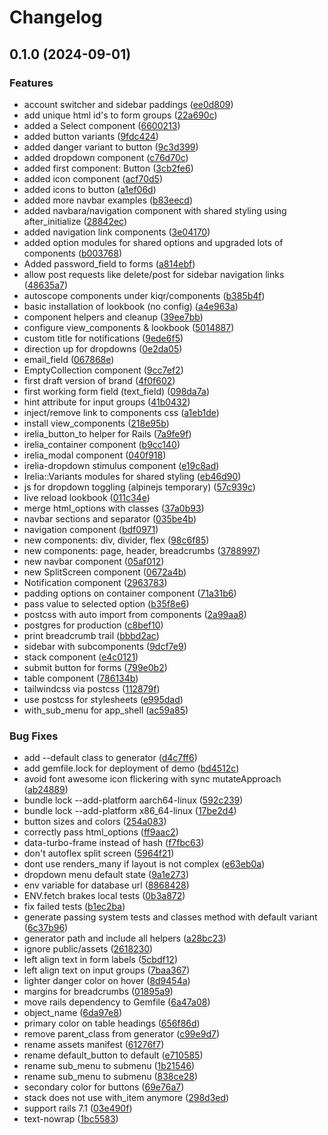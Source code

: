 # Changelog

## 0.1.0 (2024-09-01)


### Features

* account switcher and sidebar paddings ([ee0d809](https://www.github.com/kiqr/irelia/commit/ee0d809eea43991c7cbc2a27274ed57aa2da5d99))
* add unique html id's to form groups ([22a690c](https://www.github.com/kiqr/irelia/commit/22a690c4eeb0526045b7bb2f35828c77bb49556f))
* added a Select component ([6600213](https://www.github.com/kiqr/irelia/commit/6600213c5ec4cda26a1df442fc1c12fed45f06eb))
* added button variants ([9fdc424](https://www.github.com/kiqr/irelia/commit/9fdc42453fd0ae86d0e3aa9b9febee8b7e670cfd))
* added danger variant to button ([9c3d399](https://www.github.com/kiqr/irelia/commit/9c3d399ae15a07d5c669b85f40f281769df5c62e))
* added dropdown component ([c76d70c](https://www.github.com/kiqr/irelia/commit/c76d70cfaa4146161c6d4f5bc311832e6ce2a00c))
* added first component: Button ([3cb2fe6](https://www.github.com/kiqr/irelia/commit/3cb2fe6cd3702e779f805615f6e953842c92d2c7))
* added icon component ([acf70d5](https://www.github.com/kiqr/irelia/commit/acf70d59f92615eb079d3fca1bc819dbc799f10a))
* added icons to button ([a1ef06d](https://www.github.com/kiqr/irelia/commit/a1ef06dcc4c065346fbcc7927af6ce6c5f082dbf))
* added more navbar examples ([b83eecd](https://www.github.com/kiqr/irelia/commit/b83eecd23aaf0f51c5d4d3f7758a007b95d9b57b))
* added navbara/navigation component with shared styling using after_initialize ([28842ec](https://www.github.com/kiqr/irelia/commit/28842ece68d7f38d443fe77333c0cf768d8f32ff))
* added navigation link components ([3e04170](https://www.github.com/kiqr/irelia/commit/3e041704c147dc147de0250b22369dd6600e322b))
* added option modules for shared options and upgraded lots of components ([b003768](https://www.github.com/kiqr/irelia/commit/b003768671cdeaaaa309d970dfb0fc5f2c1dc7d7))
* Added password_field to forms ([a814ebf](https://www.github.com/kiqr/irelia/commit/a814ebf92f91ae40873636aa8278da868759a50f))
* allow post requests like delete/post for sidebar navigation links ([48635a7](https://www.github.com/kiqr/irelia/commit/48635a76f767e0c7481a56647114689268eea265))
* autoscope components under kiqr/components ([b385b4f](https://www.github.com/kiqr/irelia/commit/b385b4fefd5f716a5dc5f79394b9b8d979552805))
* basic installation of lookbook (no config) ([a4e963a](https://www.github.com/kiqr/irelia/commit/a4e963a36a4252b4b713f1424c72442ba466eee7))
* component helpers and cleanup ([39ee7bb](https://www.github.com/kiqr/irelia/commit/39ee7bb8eb9c23e61a9f268e827d35eb25fb0f57))
* configure view_components & lookbook ([5014887](https://www.github.com/kiqr/irelia/commit/5014887cf9c378a2a6c981c8ae68fb3f69f0a9b0))
* custom title for notifications ([9ede6f5](https://www.github.com/kiqr/irelia/commit/9ede6f5ca7503bc3c744b182021cbb1f0c0285a4))
* direction up for dropdowns ([0e2da05](https://www.github.com/kiqr/irelia/commit/0e2da05a0efe4d224481e7391e3e28f8ed9113c5))
* email_field ([067868e](https://www.github.com/kiqr/irelia/commit/067868e38ca0c07ff379b44a9809adce8c6c6189))
* EmptyCollection component ([9cc7ef2](https://www.github.com/kiqr/irelia/commit/9cc7ef22103c986e1e54b3dd1dff2acea129a244))
* first draft version of brand ([4f0f602](https://www.github.com/kiqr/irelia/commit/4f0f602ff2265f33b50f649f79af8f9f47915879))
* first working form field (text_field) ([098da7a](https://www.github.com/kiqr/irelia/commit/098da7a09d5650739ae8af9798e83d0dab3197f7))
* hint attribute for input groups ([41b0432](https://www.github.com/kiqr/irelia/commit/41b043292187a4c7ca3a384b23f1dc69aa2351d4))
* inject/remove link to components css ([a1eb1de](https://www.github.com/kiqr/irelia/commit/a1eb1de7770e80edd7a47c3fa59fe39888a56b0a))
* install view_components ([218e95b](https://www.github.com/kiqr/irelia/commit/218e95bbdd415e85f4a48f706269be3d798d747f))
* irelia_button_to helper for Rails ([7a9fe9f](https://www.github.com/kiqr/irelia/commit/7a9fe9fc29a55d774d5ed9e31afbab410c34ca2f))
* irelia_container component ([b9cc140](https://www.github.com/kiqr/irelia/commit/b9cc1400227760e5bbf1e1594b5a41903cba10ef))
* irelia_modal component ([040f918](https://www.github.com/kiqr/irelia/commit/040f91895b05946091042152f68d7ba0d81951bf))
* irelia-dropdown stimulus component ([e19c8ad](https://www.github.com/kiqr/irelia/commit/e19c8add3f2c218419c65feb32d85b8555c852a2))
* Irelia::Variants modules for shared styling ([eb46d90](https://www.github.com/kiqr/irelia/commit/eb46d9052a3cc088ee0a8c1e3f51093e696a243d))
* js for dropdown toggling (alpinejs temporary) ([57c939c](https://www.github.com/kiqr/irelia/commit/57c939c71c6f259741cceb0a8cbe865644fcdae2))
* live reload lookbook ([011c34e](https://www.github.com/kiqr/irelia/commit/011c34e244316cf10ddd65d5ecedbeb34a2a9af6))
* merge html_options with classes ([37a0b93](https://www.github.com/kiqr/irelia/commit/37a0b93984f34ac294280ba54ba478b04e04703a))
* navbar sections and separator ([035be4b](https://www.github.com/kiqr/irelia/commit/035be4bc2834e14fe317fcc1d54b05e658cdde37))
* navigation component ([bdf0971](https://www.github.com/kiqr/irelia/commit/bdf0971c352c6988ce9f26a92cbd199a7d84599b))
* new components: div, divider, flex ([98c6f85](https://www.github.com/kiqr/irelia/commit/98c6f85c580758168c0364d0aa734dc8c6acf464))
* new components: page, header, breadcrumbs ([3788997](https://www.github.com/kiqr/irelia/commit/3788997332f9d7265b468fe3838e1c6592320559))
* new navbar component ([05af012](https://www.github.com/kiqr/irelia/commit/05af012fa0ca8b0ae168bdb44be68c3885e884f7))
* new SplitScreen component ([0672a4b](https://www.github.com/kiqr/irelia/commit/0672a4ba51a3f767374a73484296a30a8214d4c7))
* Notification component ([2963783](https://www.github.com/kiqr/irelia/commit/2963783cb1c852cf703b4853055671bdd8cb74ea))
* padding options on container component ([71a31b6](https://www.github.com/kiqr/irelia/commit/71a31b6105d9786803fa616b4a95c98ef549e712))
* pass value to selected option ([b35f8e6](https://www.github.com/kiqr/irelia/commit/b35f8e62e3fffe2175db7e61d88113244ec47ad3))
* postcss with auto import from components ([2a99aa8](https://www.github.com/kiqr/irelia/commit/2a99aa8d54335c5bb3758111365e3adaca912d1a))
* postgres for production ([c8bef10](https://www.github.com/kiqr/irelia/commit/c8bef10f0ad238103a38e23cf1882fe716a59f60))
* print breadcrumb trail ([bbbd2ac](https://www.github.com/kiqr/irelia/commit/bbbd2aca4c584b472dd4d752ff9041097337d8b5))
* sidebar with subcomponents ([9dcf7e9](https://www.github.com/kiqr/irelia/commit/9dcf7e9302b08711235ecc8a40368d9bb7ba96b1))
* stack component ([e4c0121](https://www.github.com/kiqr/irelia/commit/e4c0121f97fc324f9aa68fc3d4405be3ed395289))
* submit button for forms ([799e0b2](https://www.github.com/kiqr/irelia/commit/799e0b2ad2306b8f3ff63b0ac676d7de1eae58e0))
* table component ([786134b](https://www.github.com/kiqr/irelia/commit/786134bb87d0cfad06c4d1e1aead2b6c9e6a237e))
* tailwindcss via postcss ([112879f](https://www.github.com/kiqr/irelia/commit/112879fbb4ceda3c7a899b95771fbe01deac3362))
* use postcss for stylesheets ([e995dad](https://www.github.com/kiqr/irelia/commit/e995dadb5a2c95150e42d513fd6d3b3a00225298))
* with_sub_menu for app_shell ([ac59a85](https://www.github.com/kiqr/irelia/commit/ac59a851a0c93155deda08f040aca5e2b1c3f22a))


### Bug Fixes

* add --default class to generator ([d4c7ff6](https://www.github.com/kiqr/irelia/commit/d4c7ff6e8dc8bf0c69a58590c2c37299d8c8c5e1))
* add gemfile.lock for deployment of demo ([bd4512c](https://www.github.com/kiqr/irelia/commit/bd4512c05eae07f34360d577356f1c2f9a9dd424))
* avoid font awesome icon flickering with sync mutateApproach ([ab24889](https://www.github.com/kiqr/irelia/commit/ab24889b1c372795247a50bf3b540771f88e2bfe))
* bundle lock --add-platform aarch64-linux ([592c239](https://www.github.com/kiqr/irelia/commit/592c239fb9ec5755285bbd1e45b876dd5225312f))
* bundle lock --add-platform x86_64-linux ([17be2d4](https://www.github.com/kiqr/irelia/commit/17be2d432ae5b09f3f826400c0b001f6de4f3bb6))
* button sizes and colors ([254a083](https://www.github.com/kiqr/irelia/commit/254a083c449951a3036d0d087d62e7f4fb9ba3ec))
* correctly pass html_options ([ff9aac2](https://www.github.com/kiqr/irelia/commit/ff9aac2189d4eeffffeb4674b017fbac93af424f))
* data-turbo-frame instead of hash ([f7fbc63](https://www.github.com/kiqr/irelia/commit/f7fbc63a5b0f4a5818faf92860a1b34d5e2a745c))
* don't autoflex split screen ([5964f21](https://www.github.com/kiqr/irelia/commit/5964f2128a62254499c125a889ecc1cd7cff20f3))
* dont use renders_many if layout is not complex ([e63eb0a](https://www.github.com/kiqr/irelia/commit/e63eb0a54c8c10e71c58f198390789055a848db7))
* dropdown menu default state ([9a1e273](https://www.github.com/kiqr/irelia/commit/9a1e273a450cb502a5b5e8aac98a587871e5f7e8))
* env variable for database url ([8868428](https://www.github.com/kiqr/irelia/commit/8868428f3f8203fbfa17945ef2fdd588eef8a9b7))
* ENV.fetch brakes local tests ([0b3a872](https://www.github.com/kiqr/irelia/commit/0b3a8720f0e915f40206ad5bd624f68ff0317899))
* fix failed tests ([b1ec2ba](https://www.github.com/kiqr/irelia/commit/b1ec2baf7461681d063f45abf915e9d8ebe8f6a2))
* generate passing system tests and classes method with default variant ([6c37b96](https://www.github.com/kiqr/irelia/commit/6c37b9675d20f5a6e26cf059c62e3e12bb40a9af))
* generator path and include all helpers ([a28bc23](https://www.github.com/kiqr/irelia/commit/a28bc239c2427e946c02aaa5325bccfd13cd7a93))
* ignore public/assets ([2618230](https://www.github.com/kiqr/irelia/commit/261823026b030261613266a29f0b60379872d75b))
* left align text in form labels ([5cbdf12](https://www.github.com/kiqr/irelia/commit/5cbdf12e3bd6f0634c57ee1dc81e60db7ca51d0a))
* left align text on input groups ([7baa367](https://www.github.com/kiqr/irelia/commit/7baa36781dda3e7eb1ef51e53df867a08338436d))
* lighter danger color on hover ([8d9454a](https://www.github.com/kiqr/irelia/commit/8d9454a55080dbad43d38e8a80bc944205895722))
* margins for breadcrumbs ([01895a9](https://www.github.com/kiqr/irelia/commit/01895a91c2587307de036ce350c64a2590f8087a))
* move rails dependency to Gemfile ([6a47a08](https://www.github.com/kiqr/irelia/commit/6a47a0832d4b5d8e942b254053ad44758e1f4dd0))
* object_name ([6da97e8](https://www.github.com/kiqr/irelia/commit/6da97e8b46376fc3cd16cc7e9b0e5fe3e8a60c64))
* primary color on table headings ([656f86d](https://www.github.com/kiqr/irelia/commit/656f86d31a76ce24e71d275f0018f382cd155701))
* remove parent_class from generator ([c99e9d7](https://www.github.com/kiqr/irelia/commit/c99e9d791dab020499d872a598ac7155f7899896))
* rename assets manifest ([61276f7](https://www.github.com/kiqr/irelia/commit/61276f77cf34b2ad11310db46836fb6dd7fdfe8b))
* rename default_button to default ([e710585](https://www.github.com/kiqr/irelia/commit/e710585c4917bdf57bd433e0cb7861fa765b7d42))
* rename sub_menu to submenu ([1b21546](https://www.github.com/kiqr/irelia/commit/1b21546e6d563fa0197bd927e4826928b13ec404))
* rename sub_menu to submenu ([838ce28](https://www.github.com/kiqr/irelia/commit/838ce2821778c7bf636e6babc8a9ffdea4ca6f86))
* secondary color for buttons ([69e76a7](https://www.github.com/kiqr/irelia/commit/69e76a72f1ba14dbf444ce5cdfc2d135176c2c48))
* stack does not use with_item anymore ([298d3ed](https://www.github.com/kiqr/irelia/commit/298d3edd91cd2b51c75caea499fe6047b00bc10d))
* support rails 7.1 ([03e490f](https://www.github.com/kiqr/irelia/commit/03e490f0f17ba889f3536736e65ee8e9fd63e422))
* text-nowrap ([1bc5583](https://www.github.com/kiqr/irelia/commit/1bc5583e728124b6cd5e9e2e1da9dcf55c5fa217))
